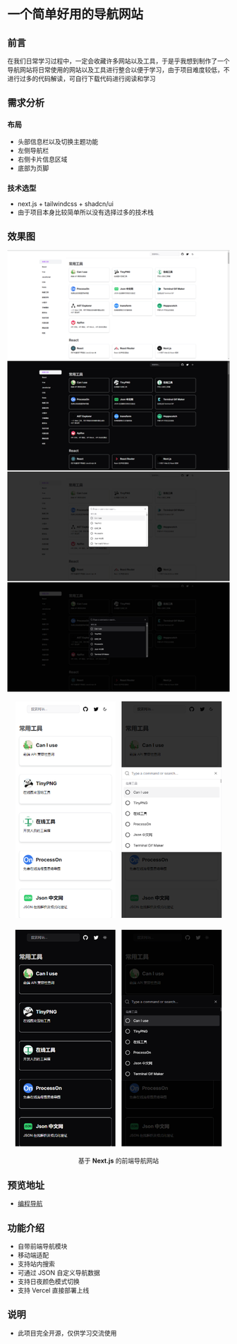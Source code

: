 # 一个简单好用的导航网站

## 前言
在我们日常学习过程中，一定会收藏许多网站以及工具，于是乎我想到制作了一个导航网站将日常使用的网站以及工具进行整合以便于学习，由于项目难度较低，不进行过多的代码解读，可自行下载代码进行阅读和学习

## 需求分析

### 布局

- 头部信息栏以及切换主题功能
- 左侧导航栏
- 右侧卡片信息区域
- 底部为页脚

### 技术选型

- next.js + tailwindcss + shadcn/ui
- 由于项目本身比较简单所以没有选择过多的技术栈

## 效果图
<p align="center">
  <img src="/public/next-web-nav-pc.png" >
  <img src="/public/next-web-nav-pc-dark.png" >
  <img src="/public/next-web-nav-pc-search.png" >
  <img src="/public/next-web-nav-pc-dark-search.png" >
</P>

<p align="center">
  <img src="/public/next-web-nav-phone.png" style="width: 45%; margin: 5px;">
  <img src="/public/next-web-nav-phone-search.png" style="width: 45%; margin: 5px;">
</p>
<p align="center">
  <img src="/public/next-web-nav-phone-dark.png" style="width: 45%; margin: 5px;">
  <img src="/public/next-web-nav-phone-dark-search.png" style="width: 45%; margin: 5px;">
</p>

<p align="center"> 基于 <b>Next.js</b> 的前端导航网站 </p>


## 预览地址

- [编程导航](https://nav.cai2.wang)

## 功能介绍

- 自带前端导航模块
- 移动端适配
- 支持站内搜索
- 可通过 JSON 自定义导航数据
- 支持日夜颜色模式切换
- 支持 Vercel 直接部署上线

## 说明

- 此项目完全开源，仅供学习交流使用
